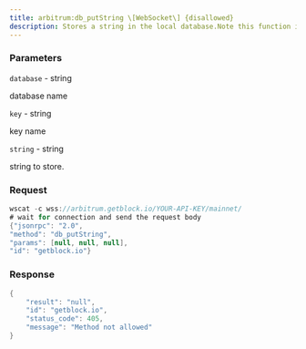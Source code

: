```yaml
---
title: arbitrum:db_putString \[WebSocket\] {disallowed}
description: Stores a string in the local database.Note this function is deprecated and will be removed in the future.
---
```


### Parameters


`database` - string

database name

`key` - string

key name

`string` - string

string to store.

### Request

``` java
wscat -c wss://arbitrum.getblock.io/YOUR-API-KEY/mainnet/ 
# wait for connection and send the request body 
{"jsonrpc": "2.0",
"method": "db_putString",
"params": [null, null, null],
"id": "getblock.io"}
```

###  Response

``` java
{
    "result": "null",
    "id": "getblock.io",
    "status_code": 405,
    "message": "Method not allowed"
}
```

